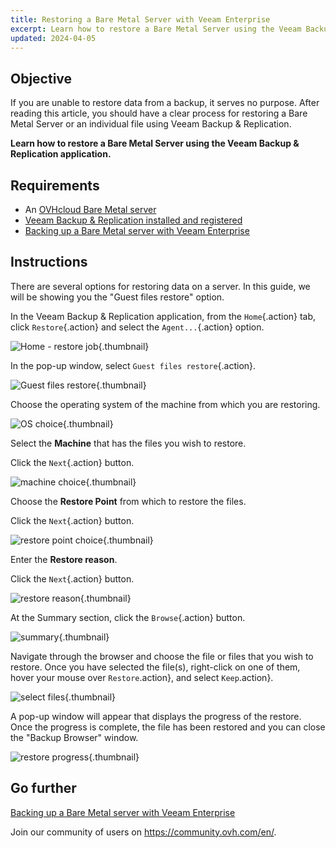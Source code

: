 ```yaml
---
title: Restoring a Bare Metal Server with Veeam Enterprise
excerpt: Learn how to restore a Bare Metal Server using the Veeam Backup & Replication application
updated: 2024-04-05
---
```


## Objective

If you are unable to restore data from a backup, it serves no purpose. After reading this article, you should have a clear process for restoring a Bare Metal Server or an individual file using Veeam Backup & Replication.

**Learn how to restore a Bare Metal Server using the Veeam Backup & Replication application.**

## Requirements

- An [OVHcloud Bare Metal server](https://www.ovhcloud.com/en/bare-metal/)
- [Veeam Backup & Replication installed and registered](/pages/storage_and_backup/backup_and_disaster_recovery_solutions/veeam/veeam_veeam_backup_replication)
- [Backing up a Bare Metal server with Veeam Enterprise](/pages/bare_metal_cloud/dedicated_servers/veeam-enterprise-server-backup)

## Instructions

There are several options for restoring data on a server. In this guide, we will be showing you the "Guest files restore" option.

In the Veeam Backup & Replication application, from the `Home`{.action} tab, click `Restore`{.action} and select the `Agent...`{.action} option.

![Home - restore job](images/DS_restore_Veeam01.png){.thumbnail}

In the pop-up window, select `Guest files restore`{.action}.

![Guest files restore](images/DS_restore_Veeam02.png){.thumbnail}

Choose the operating system of the machine from which you are restoring.

![OS choice](images/DS_restore_Veeam03.png){.thumbnail}

Select the **Machine** that has the files you wish to restore.

Click the `Next`{.action} button.

![machine choice](images/DS_restore_Veeam04.png){.thumbnail}

Choose the **Restore Point** from which to restore the files.

Click the `Next`{.action} button.

![restore point choice](images/DS_restore_Veeam05.png){.thumbnail}

Enter the **Restore reason**.

Click the `Next`{.action} button.

![restore reason](images/DS_restore_Veeam06.png){.thumbnail}

At the Summary section, click the `Browse`{.action} button.

![summary](images/DS_restore_Veeam07.png){.thumbnail}

Navigate through the browser and choose the file or files that you wish to restore. Once you have selected the file(s), right-click on one of them, hover your mouse over `Restore`.action}, and select `Keep`.action}.

![select files](images/DS_restore_Veeam08.png){.thumbnail}

A pop-up window will appear that displays the progress of the restore. Once the progress is complete, the file has been restored and you can close the "Backup Browser" window.

![restore progress](images/DS_restore_Veeam09.png){.thumbnail}

## Go further

[Backing up a Bare Metal server with Veeam Enterprise](/pages/bare_metal_cloud/dedicated_servers/veeam-enterprise-server-backup)

Join our community of users on <https://community.ovh.com/en/>.
